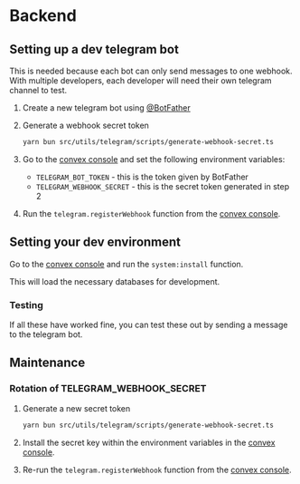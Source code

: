 # Backend

## Setting up a dev telegram bot
This is needed because each bot can only send messages to one webhook. With multiple developers, each developer will need their own telegram channel to test.
1. Create a new telegram bot using [@BotFather](https://t.me/BotFather)
2. Generate a webhook secret token
    ```sh
    yarn bun src/utils/telegram/scripts/generate-webhook-secret.ts
    ```
3. Go to the [convex console](https://dashboard.convex.dev/t/conradkoh/biblestudy/strong-pheasant-324/settings/environment-variables) and set the following environment variables:
    - `TELEGRAM_BOT_TOKEN` - this is the token given by BotFather
    - `TELEGRAM_WEBHOOK_SECRET` - this is the secret token generated in step 2

3. Run the `telegram.registerWebhook` function from the [convex console](https://dashboard.convex.dev/t/conradkoh/biblestudy/strong-pheasant-324/functions).

## Setting your dev environment
Go to the [convex console](https://dashboard.convex.dev/t/conradkoh/biblestudy/insightful-lyrebird-945/functions?function=system:install) and run the `system:install` function.

This will load the necessary databases for development.

### Testing
If all these have worked fine, you can test these out by sending a message to the telegram bot.

## Maintenance
### Rotation of TELEGRAM_WEBHOOK_SECRET 
1. Generate a new secret token
    ```sh
    yarn bun src/utils/telegram/scripts/generate-webhook-secret.ts
    ```
2. Install the secret key within the environment variables in the [convex console](https://dashboard.convex.dev/t/conradkoh/biblestudy/strong-pheasant-324/settings/environment-variables).

3. Re-run the `telegram.registerWebhook` function from the [convex console](https://dashboard.convex.dev/t/conradkoh/biblestudy/strong-pheasant-324/functions).